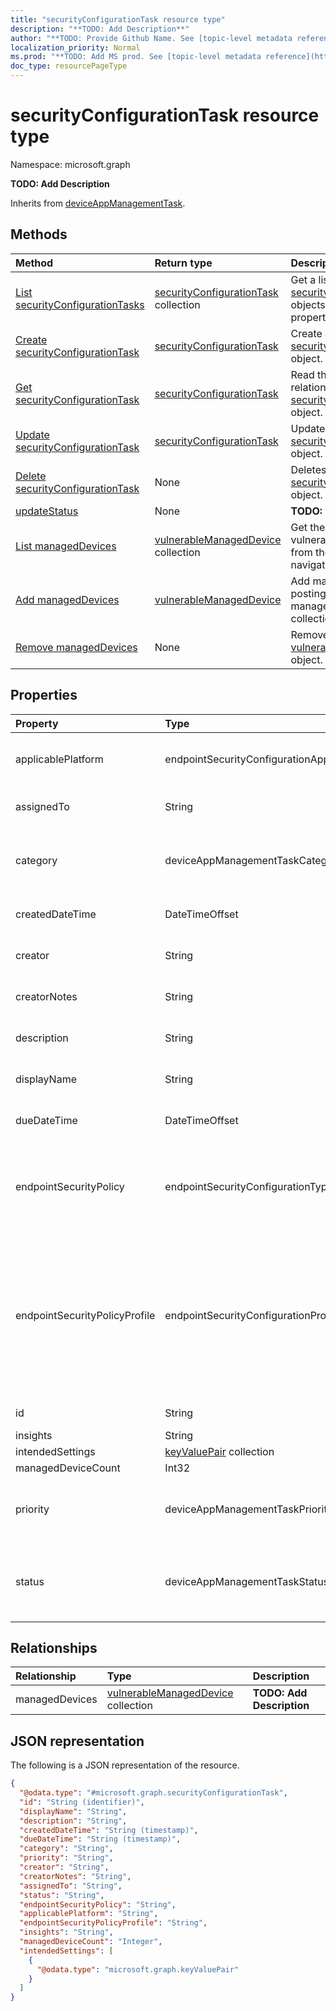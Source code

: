 ```yaml
---
title: "securityConfigurationTask resource type"
description: "**TODO: Add Description**"
author: "**TODO: Provide Github Name. See [topic-level metadata reference](https://msgo.azurewebsites.net/add/document/guidelines/metadata.html#topic-level-metadata)**"
localization_priority: Normal
ms.prod: "**TODO: Add MS prod. See [topic-level metadata reference](https://msgo.azurewebsites.net/add/document/guidelines/metadata.html#topic-level-metadata)**"
doc_type: resourcePageType
---
```


# securityConfigurationTask resource type

Namespace: microsoft.graph

**TODO: Add Description**


Inherits from [deviceAppManagementTask](../resources/deviceappmanagementtask.md).

## Methods
|Method|Return type|Description|
|:---|:---|:---|
|[List securityConfigurationTasks](../api/securityconfigurationtask-list.md)|[securityConfigurationTask](../resources/securityconfigurationtask.md) collection|Get a list of the [securityConfigurationTask](../resources/securityconfigurationtask.md) objects and their properties.|
|[Create securityConfigurationTask](../api/securityconfigurationtask-create.md)|[securityConfigurationTask](../resources/securityconfigurationtask.md)|Create a new [securityConfigurationTask](../resources/securityconfigurationtask.md) object.|
|[Get securityConfigurationTask](../api/securityconfigurationtask-get.md)|[securityConfigurationTask](../resources/securityconfigurationtask.md)|Read the properties and relationships of a [securityConfigurationTask](../resources/securityconfigurationtask.md) object.|
|[Update securityConfigurationTask](../api/securityconfigurationtask-update.md)|[securityConfigurationTask](../resources/securityconfigurationtask.md)|Update the properties of a [securityConfigurationTask](../resources/securityconfigurationtask.md) object.|
|[Delete securityConfigurationTask](../api/securityconfigurationtask-delete.md)|None|Deletes a [securityConfigurationTask](../resources/securityconfigurationtask.md) object.|
|[updateStatus](../api/securityconfigurationtask-updatestatus.md)|None|**TODO: Add Description**|
|[List managedDevices](../api/securityconfigurationtask-list-manageddevices.md)|[vulnerableManagedDevice](../resources/intune-vulnerablemanageddevice.md) collection|Get the vulnerableManagedDevices from the managedDevices navigation property.|
|[Add managedDevices](../api/securityconfigurationtask-post-manageddevices.md)|[vulnerableManagedDevice](../resources/intune-vulnerablemanageddevice.md)|Add managedDevices by posting to the managedDevices collection.|
|[Remove managedDevices](../api/securityconfigurationtask-delete-manageddevices.md)|None|Remove a [vulnerableManagedDevice](../resources/intune-vulnerablemanageddevice.md) object.|

## Properties
|Property|Type|Description|
|:---|:---|:---|
|applicablePlatform|endpointSecurityConfigurationApplicablePlatform|**TODO: Add Description**. Possible values are: `unknown`, `macOS`, `windows10AndLater`, `windows10AndWindowsServer`.|
|assignedTo|String|**TODO: Add Description** Inherited from [deviceAppManagementTask](../resources/intune-deviceappmanagementtask.md)|
|category|deviceAppManagementTaskCategory|**TODO: Add Description** Inherited from [deviceAppManagementTask](../resources/intune-deviceappmanagementtask.md). Possible values are: `unknown`, `advancedThreatProtection`.|
|createdDateTime|DateTimeOffset|**TODO: Add Description** Inherited from [deviceAppManagementTask](../resources/intune-deviceappmanagementtask.md)|
|creator|String|**TODO: Add Description** Inherited from [deviceAppManagementTask](../resources/intune-deviceappmanagementtask.md)|
|creatorNotes|String|**TODO: Add Description** Inherited from [deviceAppManagementTask](../resources/intune-deviceappmanagementtask.md)|
|description|String|**TODO: Add Description** Inherited from [deviceAppManagementTask](../resources/intune-deviceappmanagementtask.md)|
|displayName|String|**TODO: Add Description** Inherited from [deviceAppManagementTask](../resources/intune-deviceappmanagementtask.md)|
|dueDateTime|DateTimeOffset|**TODO: Add Description** Inherited from [deviceAppManagementTask](../resources/intune-deviceappmanagementtask.md)|
|endpointSecurityPolicy|endpointSecurityConfigurationType|**TODO: Add Description**. Possible values are: `unknown`, `antivirus`, `diskEncryption`, `firewall`, `endpointDetectionAndResponse`, `attackSurfaceReduction`, `accountProtection`.|
|endpointSecurityPolicyProfile|endpointSecurityConfigurationProfileType|**TODO: Add Description**. Possible values are: `unknown`, `antivirus`, `windowsSecurity`, `bitLocker`, `fileVault`, `firewall`, `firewallRules`, `endpointDetectionAndResponse`, `deviceControl`, `appAndBrowserIsolation`, `exploitProtection`, `webProtection`, `applicationControl`, `attackSurfaceReductionRules`, `accountProtection`.|
|id|String|**TODO: Add Description** Inherited from [entity](../resources/entity.md)|
|insights|String|**TODO: Add Description**|
|intendedSettings|[keyValuePair](../resources/synchronization-keyvaluepair.md) collection|**TODO: Add Description**|
|managedDeviceCount|Int32|**TODO: Add Description**|
|priority|deviceAppManagementTaskPriority|**TODO: Add Description** Inherited from [deviceAppManagementTask](../resources/intune-deviceappmanagementtask.md). Possible values are: `none`, `high`, `low`.|
|status|deviceAppManagementTaskStatus|**TODO: Add Description** Inherited from [deviceAppManagementTask](../resources/intune-deviceappmanagementtask.md). Possible values are: `unknown`, `pending`, `active`, `completed`, `rejected`.|

## Relationships
|Relationship|Type|Description|
|:---|:---|:---|
|managedDevices|[vulnerableManagedDevice](../resources/intune-vulnerablemanageddevice.md) collection|**TODO: Add Description**|

## JSON representation
The following is a JSON representation of the resource.
<!-- {
  "blockType": "resource",
  "keyProperty": "id",
  "@odata.type": "microsoft.graph.securityConfigurationTask",
  "baseType": "microsoft.graph.deviceAppManagementTask",
  "openType": false
}
-->
``` json
{
  "@odata.type": "#microsoft.graph.securityConfigurationTask",
  "id": "String (identifier)",
  "displayName": "String",
  "description": "String",
  "createdDateTime": "String (timestamp)",
  "dueDateTime": "String (timestamp)",
  "category": "String",
  "priority": "String",
  "creator": "String",
  "creatorNotes": "String",
  "assignedTo": "String",
  "status": "String",
  "endpointSecurityPolicy": "String",
  "applicablePlatform": "String",
  "endpointSecurityPolicyProfile": "String",
  "insights": "String",
  "managedDeviceCount": "Integer",
  "intendedSettings": [
    {
      "@odata.type": "microsoft.graph.keyValuePair"
    }
  ]
}
```

